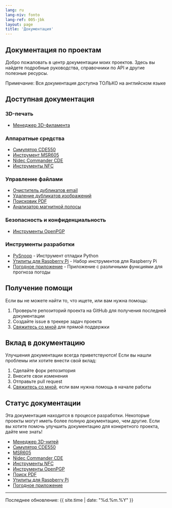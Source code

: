 ```yaml
---
lang: ru
lang-niv: fonto
lang-ref: 005-jbk
layout: page
title: 'Документация'
---
```


## Документация по проектам

Добро пожаловать в центр документации моих проектов. Здесь вы найдете подробные руководства, справочники по API и другие полезные ресурсы.

Примечание: Вся документация доступна ТОЛЬКО на английском языке

## Доступная документация

### 3D-печать

- [Менеджер 3D-филамента](/docs/3D_Filament_Manager)

### Аппаратные средства

- [Симулятор CDE550](/docs/CDE550-sim)
- [Инструмент MSR605](/docs/MSR605)
- [Nidec Commander CDE](/docs/Nidec_CommanderCDE)
- [Инструменты NFC](/docs/NFC)

### Управление файлами

- [Очиститель дубликатов email](/docs/EmailDuplicateCleaner)
- [Удаление дубликатов изображений](/docs/Images-Deduplicator)
- [Поисковик PDF](/docs/PDF_Finder)
- [Анализатор магнитной полосы](/docs/card_parser)

### Безопасность и конфиденциальность

- [Инструменты OpenPGP](/docs/OpenPGP)

### Инструменты разработки

- [PySnoop](/docs/PySnoop) - Инструмент отладки Python
- [Утилиты для Raspberry Pi](/docs/raspy_utility) - Набор инструментов для Raspberry Pi
- [Погодное приложение](/docs/weather) - Приложение с различными функциями для прогноза погоды

## Получение помощи

Если вы не можете найти то, что ищете, или вам нужна помощь:

1. Проверьте репозиторий проекта на GitHub для получения последней документации
2. Создайте issue в трекере задач проекта
3. [Свяжитесь со мной](/contact/) для прямой поддержки

## Вклад в документацию

Улучшения документации всегда приветствуются! Если вы нашли проблемы или хотите внести свой вклад:

1. Сделайте форк репозитория
2. Внесите свои изменения
3. Отправьте pull request
4. [Свяжитесь со мной](/contact/), если вам нужна помощь в начале работы

## Статус документации

Эта документация находится в процессе разработки.
Некоторые проекты могут иметь более полную документацию, чем другие.
Если вы хотите помочь улучшить документацию для конкретного проекта, дайте мне знать!

- [Менеджер 3D-нитей](/docs/3D_Filament_Manager)
- [Симулятор CDE550](/docs/CDE550-sim)
- [MSR605](/docs/MSR605)
- [Nidec Commander CDE](/docs/Nidec_CommanderCDE)
- [Инструменты NFC](/docs/NFC)
- [Инструменты OpenPGP](/docs/OpenPGP)
- [Поиск PDF](/docs/PDF_Finder)
- [Утилиты для Raspberry Pi](/docs/raspy_utility/)
- [Погодное приложение](/docs/weather/)

---

Последнее обновление: {{ site.time | date: "%d.%m.%Y" }}
